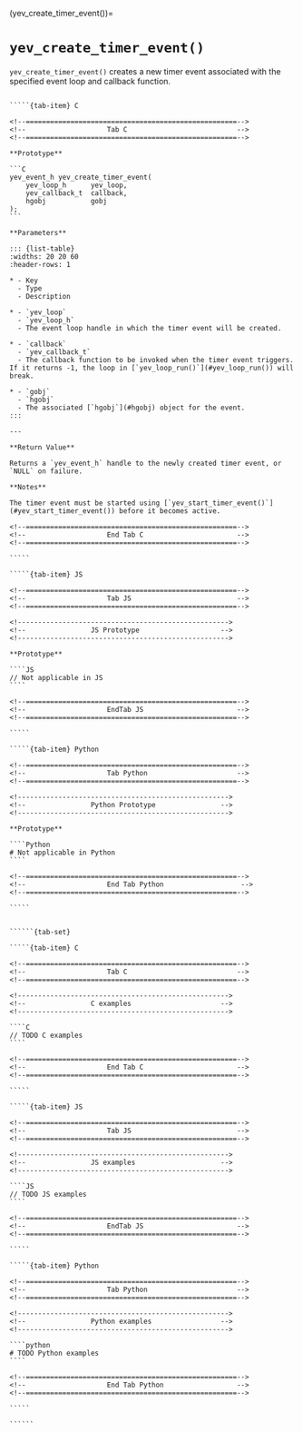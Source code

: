 <!-- ============================================================== -->
(yev_create_timer_event())=
# `yev_create_timer_event()`
<!-- ============================================================== -->

`yev_create_timer_event()` creates a new timer event associated with the specified event loop and callback function.

<!------------------------------------------------------------>
<!--                    Prototypes                          -->
<!------------------------------------------------------------>

``````{tab-set}

`````{tab-item} C

<!--====================================================-->
<!--                    Tab C                           -->
<!--====================================================-->

**Prototype**

```C
yev_event_h yev_create_timer_event(
    yev_loop_h      yev_loop,
    yev_callback_t  callback,
    hgobj           gobj
);
```

**Parameters**

::: {list-table}
:widths: 20 20 60
:header-rows: 1

* - Key
  - Type
  - Description

* - `yev_loop`
  - `yev_loop_h`
  - The event loop handle in which the timer event will be created.

* - `callback`
  - `yev_callback_t`
  - The callback function to be invoked when the timer event triggers. If it returns -1, the loop in [`yev_loop_run()`](#yev_loop_run()) will break.

* - `gobj`
  - `hgobj`
  - The associated [`hgobj`](#hgobj) object for the event.
:::

---

**Return Value**

Returns a `yev_event_h` handle to the newly created timer event, or `NULL` on failure.

**Notes**

The timer event must be started using [`yev_start_timer_event()`](#yev_start_timer_event()) before it becomes active.

<!--====================================================-->
<!--                    End Tab C                       -->
<!--====================================================-->

`````

`````{tab-item} JS

<!--====================================================-->
<!--                    Tab JS                          -->
<!--====================================================-->

<!---------------------------------------------------->
<!--                JS Prototype                    -->
<!---------------------------------------------------->

**Prototype**

````JS
// Not applicable in JS
````

<!--====================================================-->
<!--                    EndTab JS                       -->
<!--====================================================-->

`````

`````{tab-item} Python

<!--====================================================-->
<!--                    Tab Python                      -->
<!--====================================================-->

<!---------------------------------------------------->
<!--                Python Prototype                -->
<!---------------------------------------------------->

**Prototype**

````Python
# Not applicable in Python
````

<!--====================================================-->
<!--                    End Tab Python                   -->
<!--====================================================-->

`````

``````

<!------------------------------------------------------------>
<!--                    Examples                            -->
<!------------------------------------------------------------>

```````{dropdown} Examples

``````{tab-set}

`````{tab-item} C

<!--====================================================-->
<!--                    Tab C                           -->
<!--====================================================-->

<!---------------------------------------------------->
<!--                C examples                      -->
<!---------------------------------------------------->

````C
// TODO C examples
````

<!--====================================================-->
<!--                    End Tab C                       -->
<!--====================================================-->

`````

`````{tab-item} JS

<!--====================================================-->
<!--                    Tab JS                          -->
<!--====================================================-->

<!---------------------------------------------------->
<!--                JS examples                     -->
<!---------------------------------------------------->

````JS
// TODO JS examples
````

<!--====================================================-->
<!--                    EndTab JS                       -->
<!--====================================================-->

`````

`````{tab-item} Python

<!--====================================================-->
<!--                    Tab Python                      -->
<!--====================================================-->

<!---------------------------------------------------->
<!--                Python examples                 -->
<!---------------------------------------------------->

````python
# TODO Python examples
````

<!--====================================================-->
<!--                    End Tab Python                  -->
<!--====================================================-->

`````

``````

```````
